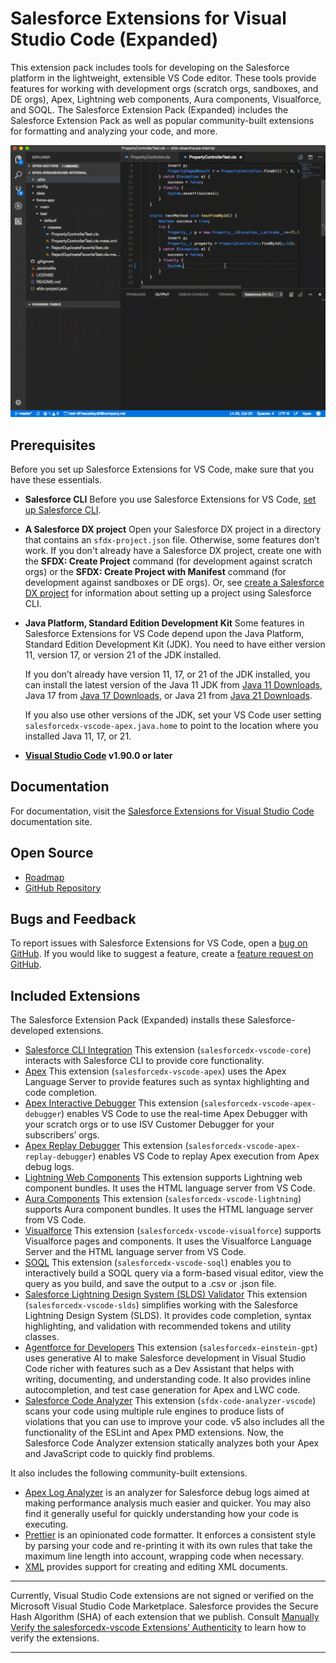 # Salesforce Extensions for Visual Studio Code (Expanded)

This extension pack includes tools for developing on the Salesforce platform in the lightweight, extensible VS Code editor. These tools provide features for working with development orgs (scratch orgs, sandboxes, and DE orgs), Apex, Lightning web components, Aura components, Visualforce, and SOQL. The Salesforce Extension Pack (Expanded) includes the Salesforce Extension Pack as well as popular community-built extensions for formatting and analyzing your code, and more.

![GIF showing Apex code completion, pushing source to a scratch org, and running Apex tests](https://raw.githubusercontent.com/forcedotcom/salesforcedx-vscode/develop/packages/salesforcedx-vscode/images/overview.gif)

## Prerequisites

Before you set up Salesforce Extensions for VS Code, make sure that you have these essentials.

- **Salesforce CLI**
  Before you use Salesforce Extensions for VS Code, [set up Salesforce CLI](https://developer.salesforce.com/docs/atlas.en-us.sfdx_setup.meta/sfdx_setup).
- **A Salesforce DX project**
  Open your Salesforce DX project in a directory that contains an `sfdx-project.json` file. Otherwise, some features don’t work.
  If you don't already have a Salesforce DX project, create one with the **SFDX: Create Project** command (for development against scratch orgs) or the **SFDX: Create Project with Manifest** command (for development against sandboxes or DE orgs). Or, see [create a Salesforce DX project](https://developer.salesforce.com/docs/atlas.en-us.sfdx_dev.meta/sfdx_dev/sfdx_dev_workspace_setup.htm) for information about setting up a project using Salesforce CLI.
- **Java Platform, Standard Edition Development Kit**
  Some features in Salesforce Extensions for VS Code depend upon the Java Platform, Standard Edition Development Kit (JDK). You need to have either version 11, version 17, or version 21 of the JDK installed.

  If you don’t already have version 11, 17, or 21 of the JDK installed, you can install the latest version of the Java 11 JDK from [Java 11 Downloads](https://www.oracle.com/java/technologies/downloads/#java11), Java 17 from [Java 17 Downloads](https://www.oracle.com/java/technologies/downloads/#java17), or Java 21 from [Java 21 Downloads](https://www.oracle.com/java/technologies/downloads/#java21).

  If you also use other versions of the JDK, set your VS Code user setting `salesforcedx-vscode-apex.java.home` to point to the location where you installed Java 11, 17, or 21.

- **[Visual Studio Code](https://code.visualstudio.com/download) v1.90.0 or later**

## Documentation

For documentation, visit the [Salesforce Extensions for Visual Studio Code](https://developer.salesforce.com/docs/platform/sfvscode-extensions/guide) documentation site.

## Open Source

- [Roadmap](https://github.com/forcedotcom/salesforcedx-vscode/wiki/Roadmap)
- [GitHub Repository](https://github.com/forcedotcom/salesforcedx-vscode)

## Bugs and Feedback

To report issues with Salesforce Extensions for VS Code, open a [bug on GitHub](https://github.com/forcedotcom/salesforcedx-vscode/issues/new?template=Bug_report.md). If you would like to suggest a feature, create a [feature request on GitHub](https://github.com/forcedotcom/salesforcedx-vscode/issues/new?template=Feature_request.md).

## Included Extensions

The Salesforce Extension Pack (Expanded) installs these Salesforce-developed extensions.

- [Salesforce CLI Integration](https://marketplace.visualstudio.com/items?itemName=salesforce.salesforcedx-vscode-core)
  This extension (`salesforcedx-vscode-core`) interacts with Salesforce CLI to provide core functionality.
- [Apex](https://marketplace.visualstudio.com/items?itemName=salesforce.salesforcedx-vscode-apex)
  This extension (`salesforcedx-vscode-apex`) uses the Apex Language Server to provide features such as syntax highlighting and code completion.
- [Apex Interactive Debugger](https://marketplace.visualstudio.com/items?itemName=salesforce.salesforcedx-vscode-apex-debugger)
  This extension (`salesforcedx-vscode-apex-debugger`) enables VS Code to use the real-time Apex Debugger with your scratch orgs or to use ISV Customer Debugger for your subscribers’ orgs.
- [Apex Replay Debugger](https://marketplace.visualstudio.com/items?itemName=salesforce.salesforcedx-vscode-apex-replay-debugger)
  This extension (`salesforcedx-vscode-apex-replay-debugger`) enables VS Code to replay Apex execution from Apex debug logs.
- [Lightning Web Components](https://marketplace.visualstudio.com/items?itemName=salesforce.salesforcedx-vscode-lwc)
  This extension supports Lightning web component bundles. It uses the HTML language server from VS Code.
- [Aura Components](https://marketplace.visualstudio.com/items?itemName=salesforce.salesforcedx-vscode-lightning)
  This extension (`salesforcedx-vscode-lightning`) supports Aura component bundles. It uses the HTML language server from VS Code.
- [Visualforce](https://marketplace.visualstudio.com/items?itemName=salesforce.salesforcedx-vscode-visualforce)
  This extension (`salesforcedx-vscode-visualforce`) supports Visualforce pages and components. It uses the Visualforce Language Server and the HTML language server from VS Code.
- [SOQL](https://marketplace.visualstudio.com/items?itemName=salesforce.salesforcedx-vscode-soql)
  This extension (`salesforcedx-vscode-soql`) enables you to interactively build a SOQL query via a form-based visual editor, view the query as you build, and save the output to a .csv or .json file.
- [Salesforce Lightning Design System (SLDS) Validator](https://marketplace.visualstudio.com/items?itemName=salesforce.salesforce-vscode-slds)
  This extension (`salesforcedx-vscode-slds`) simplifies working with the Salesforce Lightning Design System (SLDS). It provides code completion, syntax highlighting, and validation with recommended tokens and utility classes.
- [Agentforce for Developers](https://marketplace.visualstudio.com/items?itemName=salesforce.salesforcedx-einstein-gpt) This extension (`salesforcedx-einstein-gpt`) uses generative AI to make Salesforce development in Visual Studio Code richer with features such as a Dev Assistant that helps with writing, documenting, and understanding code. It also provides inline autocompletion, and test case generation for Apex and LWC code.
- [Salesforce Code Analyzer](https://marketplace.visualstudio.com/items?itemName=salesforce.sfdx-code-analyzer-vscode) This extension (`sfdx-code-analyzer-vscode`) scans your code using multiple rule engines to produce lists of violations that you can use to improve your code. v5 also includes all the functionality of the ESLint and Apex PMD extensions. Now, the Salesforce Code Analyzer extension statically analyzes both your Apex and JavaScript code to quickly find problems.

It also includes the following community-built extensions.

- [Apex Log Analyzer](https://marketplace.visualstudio.com/items?itemName=financialforce.lana) is an analyzer for Salesforce debug logs aimed at making performance analysis much easier and quicker. You may also find it generally useful for quickly understanding how your code is executing.
- [Prettier](https://marketplace.visualstudio.com/items?itemName=esbenp.prettier-vscode) is an opinionated code formatter. It enforces a consistent style by parsing your code and re-printing it with its own rules that take the maximum line length into account, wrapping code when necessary.
- [XML](https://marketplace.visualstudio.com/items?itemName=redhat.vscode-xml) provides support for creating and editing XML documents.

---

Currently, Visual Studio Code extensions are not signed or verified on the Microsoft Visual Studio Code Marketplace. Salesforce provides the Secure Hash Algorithm (SHA) of each extension that we publish. Consult [Manually Verify the salesforcedx-vscode Extensions’ Authenticity](https://developer.salesforce.com/media/vscode/SHA256.md) to learn how to verify the extensions.

---
